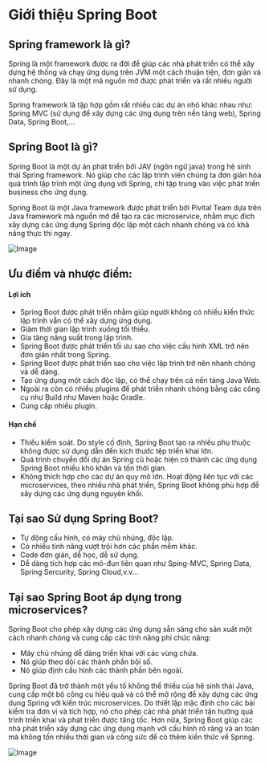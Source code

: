 # Giới thiệu Spring Boot

## Spring framework là gì?

Spring là một framework được ra đời để giúp các nhà phát triển có thể xây dựng hệ thống và chạy ứng dụng trên JVM một cách thuận tiện, đơn giản và nhanh chóng. Đây là một mã nguồn mở được phát triển và rất nhiều người sử dụng.

Spring framework là tập hợp gồm rất nhiều các dự án nhỏ khác nhau như: Spring MVC (sử dụng để xây dựng các ứng dụng trên nền tảng web), Spring Data, Spring Boot,…

## Spring Boot là gì?

Spring Boot là một dự án phát triển bởi JAV (ngôn ngữ java) trong hệ sinh thái Spring framework. Nó giúp cho các lập trình viên chúng ta đơn giản hóa quá trình lập trình một ứng dụng với Spring, chỉ tập trung vào việc phát triển business cho ứng dụng.

Spring Boot là một Java framework được phát triển bởi Pivital Team dựa trên Java framework mã nguồn mở để tạo ra các microservice, nhằm mục đích xây dựng các ứng dụng Spring độc lập một cách nhanh chóng và có khả năng thực thi ngay.

![Image](https://user-images.githubusercontent.com/107389856/173720707-c20bff87-2276-48f4-9c96-d64a829e72a7.png)

## Ưu điểm và nhược điểm:

#### Lợi ích

- Spring Boot được phát triển nhằm giúp người không có nhiều kiến thức lập trình vẫn có thể xây dựng ứng dụng.
- Giảm thời gian lập trình xuống tối thiểu.
- Gia tăng năng suất trong lập trình.
- Spring Boot được phát triển tối ưu sao cho việc cấu hình XML trở nên đơn giản nhất trong Spring.
- Spring Boot được phát triển sao cho việc lập trình trở nên nhanh chóng và dễ dàng.
- Tạo ứng dụng một cách độc lập, có thể chạy trên cả nền tảng Java Web.
- Ngoài ra còn có nhiều plugins để phát triển nhanh chóng bằng các công cụ như Build như Maven hoặc Gradle.
- Cung cấp nhiều plugin.

#### Hạn chế

- Thiếu kiểm soát. Do style cố định, Spring Boot tạo ra nhiều phụ thuộc không được sử dụng dẫn đến kích thước tệp triển khai lớn.
- Quá trình chuyển đổi dự án Spring cũ hoặc hiện có thành các ứng dụng Spring Boot nhiều khó khăn và tốn thời gian.
- Không thích hợp cho các dự án quy mô lớn. Hoạt động liên tục với các microservices, theo nhiều nhà phát triển, Spring Boot không phù hợp để xây dựng các ứng dụng nguyên khối.

## Tại sao Sử dụng Spring Boot?

- Tự động cấu hình, có máy chủ nhúng, độc lập.
- Có nhiều tính năng vượt trội hơn các phần mềm khác.
- Code đơn giản, dễ học, dễ sử dụng.
- Dễ dàng tích hợp các mô-đun liên quan như Sping-MVC, Spring Data, Spring Sercurity, Spring Cloud,v.v…

## Tại sao Spring Boot áp dụng trong microservices?

Spring Boot cho phép xây dựng các ứng dụng sẵn sàng cho sản xuất một cách nhanh chóng và cung cấp các tính năng phi chức năng:

- Máy chủ nhúng dễ dàng triển khai với các vùng chứa.
- Nó giúp theo dõi các thành phần bội số.
- Nó giúp định cấu hình các thành phần bên ngoài.

Spring Boot đã trở thành một yếu tố không thể thiếu của hệ sinh thái Java, cung cấp một bộ công cụ hiệu quả và có thể mở rộng để xây dựng các ứng dụng Spring với kiến trúc microservices. Do thiết lập mặc định cho các bài kiểm tra đơn vị và tích hợp, nó cho phép các nhà phát triển tận hưởng quá trình triển khai và phát triển được tăng tốc. Hơn nữa, Spring Boot giúp các nhà phát triển xây dựng các ứng dụng mạnh với cấu hình rõ ràng và an toàn mà không tốn nhiều thời gian và công sức để có thêm kiến thức về Spring.

![Image](https://user-images.githubusercontent.com/107389856/173720969-f84d595c-967a-4fa6-9f6a-4847598240e5.png)